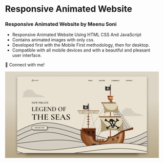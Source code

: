 # Responsive Animated Website
### Responsive Animated Website by Meenu Soni

- Responsive Animated Website Using HTML CSS And JavaScript
- Contains animated images with only css.
- Developed first with the Mobile First methodology, then for desktop.
- Compatible with all mobile devices and with a beautiful and pleasant user interface.

💙 Connect with me!

![preview img](/preview.png)
